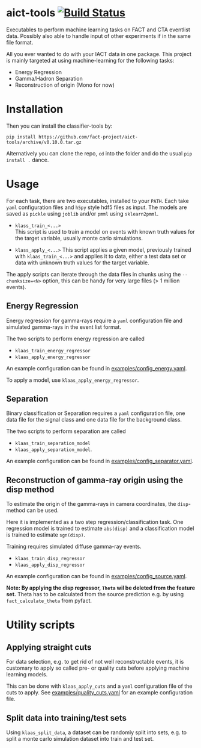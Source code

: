 

# aict-tools [![Build Status](https://travis-ci.org/fact-project/classifier-tools.svg?branch=master)](https://travis-ci.org/fact-project/classifier-tools)


Executables to perform machine learning tasks on FACT and CTA eventlist data.
Possibly also able to handle input of other experiments if in the same file format.

All you ever wanted to do  with your IACT data in one package. This project is mainly targeted at using machine-learning for the following tasks:

* Energy Regression
* Gamma/Hadron Separation
* Reconstruction of origin (Mono for now)


# Installation

Then you can install the classifier-tools by:
```
pip install https://github.com/fact-project/aict-tools/archive/v0.10.0.tar.gz
```

Alternatively you can clone the repo, `cd` into the folder and do the usual `pip install .` dance.


# Usage 

For each task, there are two executables, installed to your `PATH`.
Each take `yaml` configuration files and `h5py` style hdf5 files as input.
The models are saved as `pickle` using `joblib` and/or `pmml` using `sklearn2pmml`.
 
* `klass_train_<...>`   
  This script is used to train a model on events with known truth
  values for the target variable, usually monte carlo simulations.

* `klass_apply_<...>` 
  This script applies a given model, previously trained with `klaas_train_<...>` and applies it to data, either a test data set or data with unknown truth values for the target variable.

The apply scripts can iterate through the data files in chunks using
the `--chunksize=<N>` option, this can be handy for very large files (> 1 million events). 

## Energy Regression

Energy regression for gamma-rays require a `yaml` configuration file
and simulated gamma-rays in the event list format.

The two scripts to perform energy regression are called

* `klaas_train_energy_regressor`
* `klaas_apply_energy_regressor`

An example configuration can be found in [examples/config_energy.yaml](examples/config_energy.yaml).

To apply a model, use `klaas_apply_energy_regressor`.

## Separation

Binary classification or Separation requires a `yaml` configuration file,
one data file for the signal class and one data file for the background class.

The two scripts to perform separation are called

* `klaas_train_separation_model`
* `klaas_apply_separation_model`.

An example configuration can be found in [examples/config_separator.yaml](examples/config_separator.yaml).


## Reconstruction of gamma-ray origin using the disp method

To estimate the origin of the gamma-rays in camera coordinates, the 
`disp`-method can be used.

Here it is implemented as a two step regression/classification task.
One regression model is trained to estimate `abs(disp)` and a
classification model is trained to estimate `sgn(disp)`.

Training requires simulated diffuse gamma-ray events.

* `klaas_train_disp_regressor`
* `klaas_apply_disp_regressor`

An example configuration can be found in [examples/config_source.yaml](examples/config_source.yaml).

**Note: By applying the disp regressor, `Theta` wil be deleted from the feature set.** 
Theta has to be calculated from the source prediction e.g. by using `fact_calculate_theta` from pyfact.


# Utility scripts

## Applying straight cuts

For data selection, e.g. to get rid of not well reconstructable events,
it is customary to apply so called pre- or quality cuts before applying machine learning models.

This can be done with `klaas_apply_cuts` and a `yaml` configuration file of the cuts to apply. See [examples/quality_cuts.yaml](examples/quality_cuts.yaml) for an example configuration file.


## Split data into training/test sets

Using `klaas_split_data`, a dataset can be randomly split into sets,
e.g. to split a monte carlo simulation dataset into train and test set.
